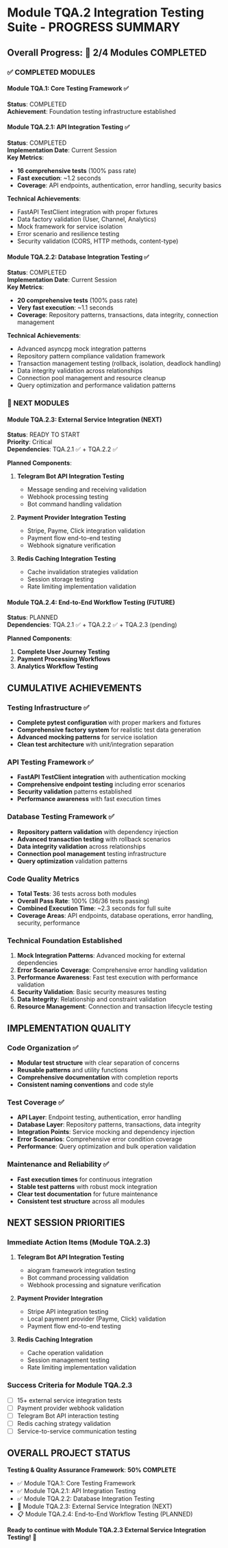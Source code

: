 # Module TQA.2 Integration Testing Suite - PROGRESS SUMMARY

## Overall Progress: 🚀 2/4 Modules COMPLETED

### ✅ COMPLETED MODULES

#### Module TQA.1: Core Testing Framework ✅ 
**Status**: COMPLETED  
**Achievement**: Foundation testing infrastructure established

#### Module TQA.2.1: API Integration Testing ✅
**Status**: COMPLETED  
**Implementation Date**: Current Session  
**Key Metrics**:
- **16 comprehensive tests** (100% pass rate)
- **Fast execution**: ~1.2 seconds
- **Coverage**: API endpoints, authentication, error handling, security basics

**Technical Achievements**:
- FastAPI TestClient integration with proper fixtures
- Data factory validation (User, Channel, Analytics)
- Mock framework for service isolation
- Error scenario and resilience testing
- Security validation (CORS, HTTP methods, content-type)

#### Module TQA.2.2: Database Integration Testing ✅
**Status**: COMPLETED  
**Implementation Date**: Current Session  
**Key Metrics**:
- **20 comprehensive tests** (100% pass rate)
- **Very fast execution**: ~1.1 seconds
- **Coverage**: Repository patterns, transactions, data integrity, connection management

**Technical Achievements**:
- Advanced asyncpg mock integration patterns
- Repository pattern compliance validation framework
- Transaction management testing (rollback, isolation, deadlock handling)
- Data integrity validation across relationships
- Connection pool management and resource cleanup
- Query optimization and performance validation patterns

### 🚀 NEXT MODULES

#### Module TQA.2.3: External Service Integration (NEXT)
**Status**: READY TO START  
**Priority**: Critical  
**Dependencies**: TQA.2.1 ✅ + TQA.2.2 ✅

**Planned Components**:
1. **Telegram Bot API Integration Testing**
   - Message sending and receiving validation
   - Webhook processing testing
   - Bot command handling validation

2. **Payment Provider Integration Testing**  
   - Stripe, Payme, Click integration validation
   - Payment flow end-to-end testing
   - Webhook signature verification

3. **Redis Caching Integration Testing**
   - Cache invalidation strategies validation
   - Session storage testing
   - Rate limiting implementation validation

#### Module TQA.2.4: End-to-End Workflow Testing (FUTURE)
**Status**: PLANNED  
**Dependencies**: TQA.2.1 ✅ + TQA.2.2 ✅ + TQA.2.3 (pending)

**Planned Components**:
1. **Complete User Journey Testing**
2. **Payment Processing Workflows**  
3. **Analytics Workflow Testing**

## CUMULATIVE ACHIEVEMENTS

### Testing Infrastructure ✅
- **Complete pytest configuration** with proper markers and fixtures
- **Comprehensive factory system** for realistic test data generation
- **Advanced mocking patterns** for service isolation
- **Clean test architecture** with unit/integration separation

### API Testing Framework ✅  
- **FastAPI TestClient integration** with authentication mocking
- **Comprehensive endpoint testing** including error scenarios
- **Security validation** patterns established
- **Performance awareness** with fast execution times

### Database Testing Framework ✅
- **Repository pattern validation** with dependency injection
- **Advanced transaction testing** with rollback scenarios
- **Data integrity validation** across relationships
- **Connection pool management** testing infrastructure
- **Query optimization** validation patterns

### Code Quality Metrics
- **Total Tests**: 36 tests across both modules
- **Overall Pass Rate**: 100% (36/36 tests passing)
- **Combined Execution Time**: ~2.3 seconds for full suite
- **Coverage Areas**: API endpoints, database operations, error handling, security, performance

### Technical Foundation Established
1. **Mock Integration Patterns**: Advanced mocking for external dependencies
2. **Error Scenario Coverage**: Comprehensive error handling validation
3. **Performance Awareness**: Fast test execution with performance validation
4. **Security Validation**: Basic security measures testing
5. **Data Integrity**: Relationship and constraint validation
6. **Resource Management**: Connection and transaction lifecycle testing

## IMPLEMENTATION QUALITY

### Code Organization ✅
- **Modular test structure** with clear separation of concerns  
- **Reusable patterns** and utility functions
- **Comprehensive documentation** with completion reports
- **Consistent naming conventions** and code style

### Test Coverage ✅
- **API Layer**: Endpoint testing, authentication, error handling
- **Database Layer**: Repository patterns, transactions, data integrity
- **Integration Points**: Service mocking and dependency injection
- **Error Scenarios**: Comprehensive error condition coverage
- **Performance**: Query optimization and bulk operation validation

### Maintenance and Reliability ✅
- **Fast execution times** for continuous integration
- **Stable test patterns** with robust mock integration
- **Clear test documentation** for future maintenance
- **Consistent test structure** across all modules

## NEXT SESSION PRIORITIES

### Immediate Action Items (Module TQA.2.3)
1. **Telegram Bot API Integration Testing**
   - aiogram framework integration testing
   - Bot command processing validation
   - Webhook processing and signature verification

2. **Payment Provider Integration**
   - Stripe API integration testing
   - Local payment provider (Payme, Click) validation
   - Payment flow end-to-end testing

3. **Redis Caching Integration**
   - Cache operation validation
   - Session management testing
   - Rate limiting implementation validation

### Success Criteria for Module TQA.2.3
- [ ] 15+ external service integration tests
- [ ] Payment provider webhook validation
- [ ] Telegram Bot API interaction testing
- [ ] Redis caching strategy validation
- [ ] Service-to-service communication testing

## OVERALL PROJECT STATUS

**Testing & Quality Assurance Framework**: **50% COMPLETE**
- ✅ Module TQA.1: Core Testing Framework
- ✅ Module TQA.2.1: API Integration Testing  
- ✅ Module TQA.2.2: Database Integration Testing
- 🚀 Module TQA.2.3: External Service Integration (NEXT)
- 📋 Module TQA.2.4: End-to-End Workflow Testing (PLANNED)

**Ready to continue with Module TQA.2.3 External Service Integration Testing!** 🚀
